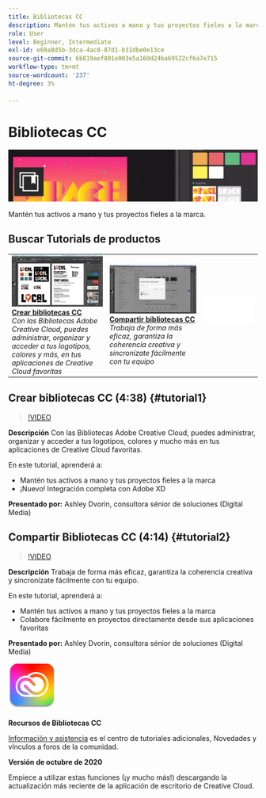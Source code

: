 ```yaml
---
title: Bibliotecas CC
description: Mantén tus activos a mano y tus proyectos fieles a la marca
role: User
level: Beginner, Intermediate
exl-id: e68a8d5b-3dca-4ac8-87d1-b31dbe0e13ce
source-git-commit: 6b819aef801e003e5a160d24ba69522cf6a7e715
workflow-type: tm+mt
source-wordcount: '237'
ht-degree: 3%

---
```


# Bibliotecas CC

![Tutorial Hero Image](../assets/CCLibs.jpg)

Mantén tus activos a mano y tus proyectos fieles a la marca.

## Buscar Tutorials de productos

<table style="table-layout:fixed">
<tr>
 <td>
   <a href="cclibraries.md#tutorial1">
      <img alt="Crear bibliotecas CC" src="../assets/libraries_create_dvorin_thumbnail.jpg" />
   </a>
    <div>
   <a href="cclibraries.md#tutorial1"><strong>Crear bibliotecas CC</strong></a>
    </div>
    <em>Con las Bibliotecas Adobe Creative Cloud, puedes administrar, organizar y acceder a tus logotipos, colores y más, en tus aplicaciones de Creative Cloud favoritas</em>
    <br>
  </td>
   <td>
   <a href="cclibraries.md#tutorial2">
      <img alt="Compartir bibliotecas CC" src="../assets/libraries_share_dvorin_thumbnail.jpg" />
   </a>
    <div>
   <a href="cclibraries.md#tutorial2"><strong>Compartir bibliotecas CC</strong></a>
    </div>
    <em>Trabaja de forma más eficaz, garantiza la coherencia creativa y sincronízate fácilmente con tu equipo</em>
    <br>
  </td>
  <td>
    <img alt="Separador" src="../assets/Whitespacer.png" />
    <div>
    <br>
  </td>
</tr>
</table>

## Crear bibliotecas CC (4:38) {#tutorial1}

>[!VIDEO](https://video.tv.adobe.com/v/326802?hidetitle=true)

**Descripción**
Con las Bibliotecas Adobe Creative Cloud, puedes administrar, organizar y acceder a tus logotipos, colores y mucho más en tus aplicaciones de Creative Cloud favoritas.

En este tutorial, aprenderá a:
* Mantén tus activos a mano y tus proyectos fieles a la marca
* ¡Nuevo! Integración completa con Adobe XD

**Presentado por:**
Ashley Dvorin, consultora sénior de soluciones (Digital Media)

## Compartir Bibliotecas CC (4:14) {#tutorial2}

>[!VIDEO](https://video.tv.adobe.com/v/326803?hidetitle=true)

**Descripción**
Trabaja de forma más eficaz, garantiza la coherencia creativa y sincronízate fácilmente con tu equipo.

En este tutorial, aprenderá a:
* Mantén tus activos a mano y tus proyectos fieles a la marca
* Colabore fácilmente en proyectos directamente desde sus aplicaciones favoritas

**Presentado por:**
Ashley Dvorin, consultora sénior de soluciones (Digital Media)

![Logotipo de Bibliotecas CC](../assets/cc_appicon_96.png)

**Recursos de Bibliotecas CC**

[Información y asistencia](https://helpx.adobe.com/creative-cloud/help/libraries.html) es el centro de tutoriales adicionales, Novedades y vínculos a foros de la comunidad.

**Versión de octubre de 2020**

Empiece a utilizar estas funciones (¡y mucho más!) descargando la actualización más reciente de la aplicación de escritorio de Creative Cloud.
